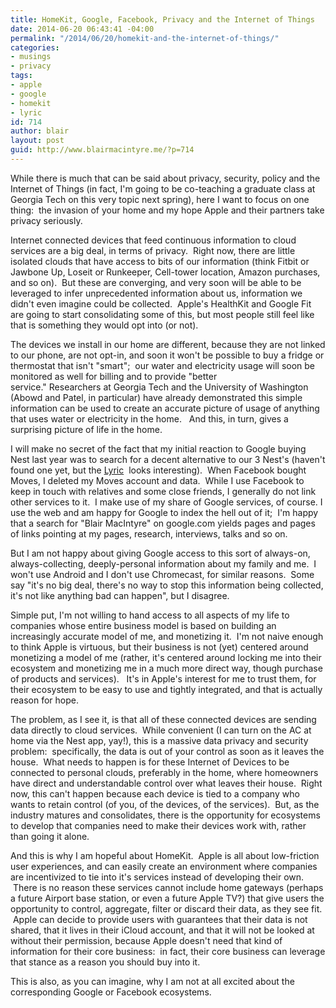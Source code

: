 ```yaml
---
title: HomeKit, Google, Facebook, Privacy and the Internet of Things
date: 2014-06-20 06:43:41 -04:00
permalink: "/2014/06/20/homekit-and-the-internet-of-things/"
categories:
- musings
- privacy
tags:
- apple
- google
- homekit
- lyric
id: 714
author: blair
layout: post
guid: http://www.blairmacintyre.me/?p=714
---
```


While there is much that can be said about privacy, security, policy and the Internet of Things (in fact, I'm going to be co-teaching a graduate class at Georgia Tech on this very topic next spring), here I want to focus on one thing:  the invasion of your home and my hope Apple and their partners take privacy seriously.

Internet connected devices that feed continuous information to cloud services are a big deal, in terms of privacy.  Right now, there are little isolated clouds that have access to bits of our information (think Fitbit or Jawbone Up, Loseit or Runkeeper, Cell-tower location, Amazon purchases, and so on).  But these are converging, and very soon will be able to be leveraged to infer unprecedented information about us, information we didn't even imagine could be collected.  Apple's HealthKit and Google Fit are going to start consolidating some of this, but most people still feel like that is something they would opt into (or not).

The devices we install in our home are different, because they are not linked to our phone, are not opt-in, and soon it won't be possible to buy a fridge or thermostat that isn't "smart";  our water and electricity usage will soon be monitored as well for billing and to provide "better service." Researchers at Georgia Tech and the University of Washington (Abowd and Patel, in particular) have already demonstrated this simple information can be used to create an accurate picture of usage of anything that uses water or electricity in the home.   And this, in turn, gives a surprising picture of life in the home.

I will make no secret of the fact that my initial reaction to Google buying Nest last year was to search for a decent alternative to our 3 Nest's (haven't found one yet, but the [Lyric](http://www.lyric.honeywell.com)  looks interesting).  When Facebook bought Moves, I deleted my Moves account and data.  While I use Facebook to keep in touch with relatives and some close friends, I generally do not link other services to it.  I make use of my share of Google services, of course. I use the web and am happy for Google to index the hell out of it;  I'm happy that a search for "Blair MacIntyre" on google.com yields pages and pages of links pointing at my pages, research, interviews, talks and so on.

But I am not happy about giving Google access to this sort of always-on, always-collecting, deeply-personal information about my family and me.  I won't use Android and I don't use Chromecast, for similar reasons.  Some say "it's no big deal, there's no way to stop this information being collected, it's not like anything bad can happen", but I disagree.

Simple put, I'm not willing to hand access to all aspects of my life to companies whose entire business model is based on building an increasingly accurate model of me, and monetizing it.  I'm not naive enough to think Apple is virtuous, but their business is not (yet) centered around monetizing a model of me (rather, it's centered around locking me into their ecosystem and monetizing me in a much more direct way, though purchase of products and services).   It's in Apple's interest for me to trust them, for their ecosystem to be easy to use and tightly integrated, and that is actually reason for hope.

The problem, as I see it, is that all of these connected devices are sending data directly to cloud services.  While convenient (I can turn on the AC at home via the Nest app, yay!), this is a massive data privacy and security problem:  specifically, the data is out of your control as soon as it leaves the house.  What needs to happen is for these Internet of Devices to be connected to personal clouds, preferably in the home, where homeowners have direct and understandable control over what leaves their house.  Right now, this can't happen because each device is tied to a company who wants to retain control (of you, of the devices, of the services).  But, as the industry matures and consolidates, there is the opportunity for ecosystems to develop that companies need to make their devices work with, rather than going it alone.

And this is why I am hopeful about HomeKit.  Apple is all about low-friction user experiences, and can easily create an environment where companies are incentivized to tie into it's services instead of developing their own.  There is no reason these services cannot include home gateways (perhaps a future Airport base station, or even a future Apple TV?) that give users the opportunity to control, aggregate, filter or discard their data, as they see fit.  Apple can decide to provide users with guarantees that their data is not shared, that it lives in their iCloud account, and that it will not be looked at without their permission, because Apple doesn't need that kind of information for their core business:  in fact, their core business can leverage that stance as a reason you should buy into it.

This is also, as you can imagine, why I am not at all excited about the corresponding Google or Facebook ecosystems.
